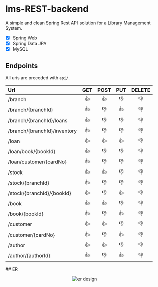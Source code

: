 # lms-REST-backend
A simple and clean Spring Rest API solution for a Library Management System.

- [x] Spring Web
- [x] Spring Data JPA
- [x] MySQL

## Endpoints

All uris are preceded with `api/`.
<p align="center">

| Url | GET | POST | PUT | DELETE |
| :---| :---: | :---: | :---: | :---: | 
| /branch | :+1: | :+1: | :-1: | :-1: |
| /branch/{branchId} | :+1: | :-1: | :+1:  | :-1: |
| /branch/{branchId}/loans | :+1: | :-1: | :-1: | :-1: |
| /branch/{branchId}/inventory | :+1: | :-1: | :-1: | :-1: |
| /loan | :+1: | :+1: | :+1: | :-1: |
| /loan/book/{bookId}| :+1: | :-1: | :-1: | :-1: |
| /loan/customer/{cardNo} | :+1: | :-1: | :-1: | :-1: |
| /stock | :+1: | :+1: | :-1: | :-1: |
| /stock/{branchId} | :+1: | :-1: | :-1: | :-1: |
| /stock/{branchId}/{bookId} | :+1: | :-1: | :+1: | :-1: |
| /book | :+1: | :+1: | :-1: | :-1: |
| /book/{bookId} | :+1: | :-1: | :+1: | :-1: |
| /customer | :+1: | :+1: | :-1: | :-1: |
| /customer/{cardNo} | :+1: | :-1: | :+1: | :-1: |
| /author | :+1: | :+1: | :-1: | :-1: |
| /author/{authorId} | :+1: | :-1: | :+1: | :-1: |

</p>
## ER
<p align="center">
  <img src="https://i.ibb.co/kHvWXJN/er.png" alt="er design"/>
</p>
